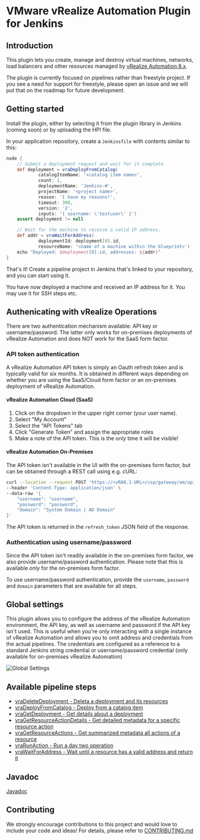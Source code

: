 # VMware vRealize Automation Plugin for Jenkins

## Introduction

This plugin lets you create, manage and destroy virtual machines, networks, load balancers
and other resources managed by [vRealize Automation 8.x](https://www.vmware.com/products/vrealize-automation.html). 

The plugin is currently focused on pipelines rather than freestyle project. If you see
a need for support for freestyle, please open an issue and we will put that on the 
roadmap for future development.

## Getting started

Install the plugin, either by selecting it from the plugin library in Jenkins (coming soon)
or by uploading the HPI file. 

In your application repository, create a ```Jenkinsfile``` with contents similar to this:

```groovy
node {
    // Submit a deployment request and wait for it complete
    def deployment = vraDeployFromCatalog(
            catalogItemName: '<catalog item name>',
            count: 1,
            deploymentName: 'Jenkins-#',
            projectName: '<project name>',
            reason: 'I have my reasons!',
            timeout: 300,
            version: '2',
            inputs: '{ username: \'testuser\' }')
    assert deployment != null

    // Wait for the machine to receive a valid IP address. 
    def addr = vraWaitForAddress(
            deploymentId: deployment[0].id,
            resourceName: '<name of a machine within the blueprint>')
    echo "Deployed: $deployment[0].id, addresses: ${addr}"
}
```

That's it! Create a pipeline project in Jenkins that's linked to your repository, and you 
can start using it.

You have now deployed a machine and received an IP address for it. You may 
use it for SSH steps etc.

## Authenicating with vRealize Operations
There are two authentication mechanism available: API key or username/password. The latter
only works for on-premises deployments of vRealize Automation and does NOT work for the SaaS
form factor.

### API token authentication
A vRealize Automation API token is simply an Oauth refresh token and is typically valid for
six months. It is obtained in different ways depending on whether you are using the SaaS/Cloud
form factor or an on-premises deployment of vRealize Automation.

#### vRealize Automation Cloud (SaaS)
1. Click on the dropdown in the upper right corner (your user name).
2. Select "My Account"
3. Select the "API Tokens" tab
4. Click "Generate Token" and assign the appropriate roles
5. Make a note of the API token. This is the only time it will be visible!

#### vRealize Automation On-Premises
The API token isn't available in the UI with the on-premises form factor, but can be
obtained through a REST call using e.g. cURL:

```bash
curl --location --request POST 'https://<vRA8.1-URL>/csp/gateway/am/api/login?access_token' \
--header 'Content-Type: application/json' \
--data-raw '{
	"username": "username",
	"password": "password",
	"domain": "System Domain | AD Domain"
}'
```

The API token is returned in the ```refresh_token``` JSON field of the response.

### Authentication using username/password
Since the API token isn't readily available in the on-premises form factor, we also
provide username/password authentication. Please note that this is available *only* for
the on-premises form factor.

To use username/password authentication, provide the ```username```, ```password``` and
```domain``` parameters that are available for all steps.

## Global settings
This plugin allows you to configure the address of the vRealize Automation environment, 
the API key, as well as username and password if the API key isn't used. This is useful when you're only interacting with a single 
instance of vRealize Automation and allows you to omit address and credentials from the 
actual  pipelines. The credentials are configured as a reference to a standard Jenkins 
string credential or username/password credential (only available for on-premises vRealize
Automation)

![Global Settings](docs/img/global_settings.png)

## Available pipeline steps
* [vraDeleteDeployment - Deleta a deployment and its resources](docs/vraDeleteDeployment.md)
* [vraDeployFromCatalog - Deploy from a catalog item](docs/vraDeployFromCatalog.md)
* [vraGetDeployment - Get details about a deployment](docs/vraGetDeployment.md)
* [vraGetResourceActionDetails - Get detailed metadata for a specific resource action](docs/vraGetResourceActionDetails.md)
* [vraGetResourceActions - Get summarized metadata all actions of a resource](docs/vraGetResourceActions.md)
* [vraRunAction - Run a day two operation](docs/vraRunAction.md)
* [vraWaitForAddress - Wait until a resource has a valid address and return it](docs/vraWaitForAddress.md)

## Javadoc
[Javadoc](https://prydin.github.io/vrealize-automation-plugin-for-jenkins/apidocs/)

## Contributing

We strongly encourage contributions to this project and would love to include your code and ideas!
For details, please refer to [CONTRIBUTING.md](CONTRIBUTING.md)

